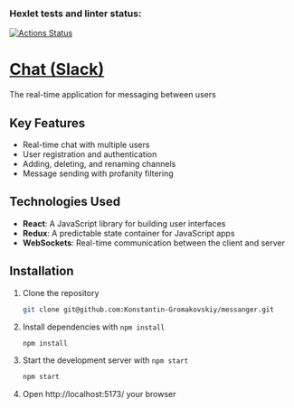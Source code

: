 ### Hexlet tests and linter status:

[![Actions Status](https://github.com/Konstantin-Gromakovskiy/frontend-project-12/actions/workflows/hexlet-check.yml/badge.svg)](https://github.com/Konstantin-Gromakovskiy/frontend-project-12/actions)

# [Chat (Slack)](https://frontend-project-okdl.onrender.com/login) # 

The real-time application for messaging between users

## Key Features

* Real-time chat with multiple users
* User registration and authentication
* Adding, deleting, and renaming channels
* Message sending with profanity filtering

## Technologies Used

* **React**: A JavaScript library for building user interfaces
* **Redux**: A predictable state container for JavaScript apps
* **WebSockets**: Real-time communication between the client and server

## Installation

1. Clone the repository
    ```bash
    git clone git@github.com:Konstantin-Gromakovskiy/messanger.git
    ```
2. Install dependencies with `npm install`
    ```bash
    npm install
    ```
3. Start the development server with `npm start`
    ```bash
    npm start
    ```
4. Open http://localhost:5173/ your browser



 
